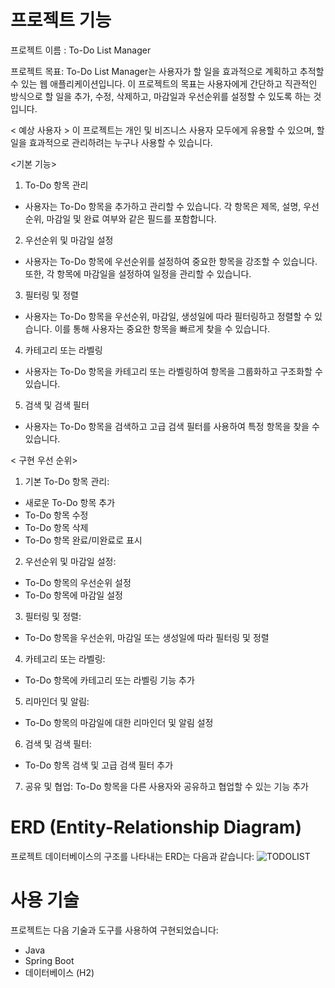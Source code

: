# 프로젝트 기능

프로젝트 이름 : To-Do List Manager

프로젝트 목표: To-Do List Manager는 사용자가 할 일을 효과적으로 계획하고 추적할 수 있는 웹 애플리케이션입니다. 
이 프로젝트의 목표는 사용자에게 간단하고 직관적인 방식으로 할 일을 추가, 수정, 삭제하고, 마감일과 우선순위를 설정할 수 있도록 하는 것입니다.

< 예상 사용자 >
이 프로젝트는 개인 및 비즈니스 사용자 모두에게 유용할 수 있으며, 할 일을 효과적으로 관리하려는 누구나 사용할 수 있습니다.

<기본 기능>
1. To-Do 항목 관리
- 사용자는 To-Do 항목을 추가하고 관리할 수 있습니다. 각 항목은 제목, 설명, 우선순위, 마감일 및 완료 여부와 같은 필드를 포함합니다.
2. 우선순위 및 마감일 설정
- 사용자는 To-Do 항목에 우선순위를 설정하여 중요한 항목을 강조할 수 있습니다. 또한, 각 항목에 마감일을 설정하여 일정을 관리할 수 있습니다.
3. 필터링 및 정렬
- 사용자는 To-Do 항목을 우선순위, 마감일, 생성일에 따라 필터링하고 정렬할 수 있습니다. 이를 통해 사용자는 중요한 항목을 빠르게 찾을 수 있습니다.
4. 카테고리 또는 라벨링
- 사용자는 To-Do 항목을 카테고리 또는 라벨링하여 항목을 그룹화하고 구조화할 수 있습니다.
5. 검색 및 검색 필터
- 사용자는 To-Do 항목을 검색하고 고급 검색 필터를 사용하여 특정 항목을 찾을 수 있습니다.

< 구현 우선 순위>
1. 기본 To-Do 항목 관리:
- 새로운 To-Do 항목 추가
- To-Do 항목 수정
- To-Do 항목 삭제
- To-Do 항목 완료/미완료로 표시
2. 우선순위 및 마감일 설정:
- To-Do 항목의 우선순위 설정
- To-Do 항목에 마감일 설정
3. 필터링 및 정렬:
- To-Do 항목을 우선순위, 마감일 또는 생성일에 따라 필터링 및 정렬
4. 카테고리 또는 라벨링:
- To-Do 항목에 카테고리 또는 라벨링 기능 추가
5. 리마인더 및 알림:
- To-Do 항목의 마감일에 대한 리마인더 및 알림 설정
6. 검색 및 검색 필터:
- To-Do 항목 검색 및 고급 검색 필터 추가
7. 공유 및 협업:
To-Do 항목을 다른 사용자와 공유하고 협업할 수 있는 기능 추가

# ERD (Entity-Relationship Diagram)

프로젝트 데이터베이스의 구조를 나타내는 ERD는 다음과 같습니다:
![TODOLIST](https://github.com/tpwls4005/ToDoListManager/assets/128613811/fcab76a0-51ba-48d8-b175-78980f625f99)



# 사용 기술

프로젝트는 다음 기술과 도구를 사용하여 구현되었습니다:

- Java
- Spring Boot
- 데이터베이스 (H2)
